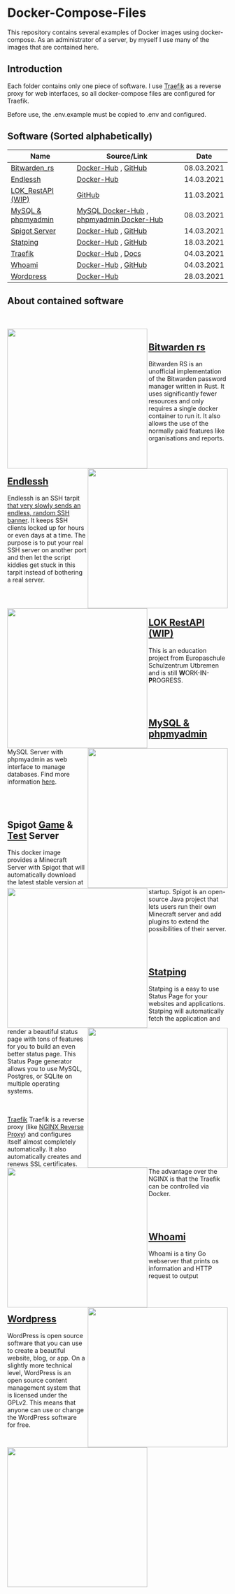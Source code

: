 # Docker-Compose-Files
This repository contains several examples of Docker images using docker-compose.
As an administrator of a server, by myself I use many of the images that are contained here.

## Introduction
Each folder contains only one piece of software.
I use [Traefik](#traefik) as a reverse proxy for web interfaces, so all docker-compose files are configured for Traefik.

Before use, the .env.example must be copied to .env and configured.


## Software (Sorted alphabetically)

Name | Source/Link | Date
------------ | ------------- | -------------
[Bitwarden_rs](#bitwarden_rs) | [Docker-Hub](https://hub.docker.com/r/bitwardenrs/server) , [GitHub](https://github.com/dani-garcia/bitwarden_rs) | 08.03.2021
[Endlessh](#endlessh) | [Docker-Hub](https://hub.docker.com/r/harshavardhanj/endlessh) | 14.03.2021
[LOK_RestAPI (WIP)](#lok) | [GitHub](https://github.com/Laufen-oder-Kaufen/LOK_RestAPI) | 11.03.2021
[MySQL & phpmyadmin](#mysql) | [MySQL Docker-Hub](https://hub.docker.com/_/mysql) , [phpmyadmin Docker-Hub](https://hub.docker.com/r/phpmyadmin/phpmyadmin/) | 08.03.2021
[Spigot Server](#spigot) | [Docker-Hub](https://hub.docker.com/r/itzg/minecraft-server) , [GitHub](https://github.com/itzg/docker-minecraft-server) | 14.03.2021
[Statping](#statping) | [Docker-Hub](https://hub.docker.com/r/hunterlong/statping) , [GitHub](https://github.com/statping/statping) | 18.03.2021
[Traefik](#traefik) | [Docker-Hub](https://hub.docker.com/_/traefik) , [Docs](https://doc.traefik.io/traefik/) | 04.03.2021
[Whoami](#whoami) | [Docker-Hub](https://hub.docker.com/r/containous/whoami) , [GitHub](https://github.com/traefik/whoami) | 04.03.2021
[Wordpress](#wordpress) | [Docker-Hub](https://hub.docker.com/_/wordpress) | 28.03.2021


## About contained software


<br><br>
<a name="bitwarden_rs"></a>
<img align="left" width="320" src="https://i.imgur.com/lcoBQEZ.png">
## [Bitwarden rs](https://github.com/deanomus/docker-compose-files/tree/main/bitwarden)
Bitwarden RS is an unofficial implementation of the Bitwarden password manager
written in Rust. It uses significantly fewer resources and only requires a single
docker container to run it.
It also allows the use of the normally paid features like organisations and reports.


<br><br>
<a name="endlessh"></a>
<img align="right" width="320" src="https://i2.wp.com/www.linuxlinks.com/wp-content/uploads/2017/10/FTP-Client-Software.jpg?fit=700%2C209&ssl=1&resize=350%2C200">
## [Endlessh](https://github.com/deanomus/docker-compose-files/tree/main/endlessh)
Endlessh is an SSH tarpit [that very slowly sends an endless, random SSH banner](https://nullprogram.com/blog/2019/03/22/).
It keeps SSH clients locked up for hours or even days at a time.
The purpose is to put your real SSH server on another port and then let the script kiddies
get stuck in this tarpit instead of bothering a real server.


<br><br>
<a name="lok"></a>
<img align="left" width="320" src="https://www.szut.de/cms/upload/00_allgemein/startseite/wir_sind_europa.jpg">
## [LOK RestAPI (WIP)](https://github.com/deanomus/docker-compose-files/tree/main/LOK_RestAPI)
This is an education project from Europaschule Schulzentrum Utbremen and is still **W**ORK-**I**N-**P**ROGRESS.


<br><br>
<a name="mysql"></a>
<img align="right" width="320" src="https://d1.awsstatic.com/asset-repository/products/amazon-rds/1024px-MySQL.ff87215b43fd7292af172e2a5d9b844217262571.png">
## [MySQL & phpmyadmin](https://github.com/deanomus/docker-compose-files/tree/main/mysql_phpmyadmin)
MySQL Server with phpmyadmin as web interface to manage databases.
Find more information [here](https://github.com/deanomus/docker-compose-files/tree/main/mysql_phpmyadmin/README.md).


<br><br>
<a name="spigot"></a>
<img align="left" width="320" src="https://i.ytimg.com/vi/-wm5IS7GWwM/maxresdefault.jpg">
## Spigot [Game](https://github.com/deanomus/docker-compose-files/tree/main/spigotserver/gameserver) & [Test](https://github.com/deanomus/docker-compose-files/tree/main/spigotserver/testserver) Server
This docker image provides a Minecraft Server with Spigot that will
automatically download the latest stable version at startup.
Spigot is an open-source Java project that lets users run their own
Minecraft server and add plugins to extend the possibilities of their server.


<br><br>
<a name="statping"></a>
<img align="right" width="320" src="https://image.winudf.com/v2/image1/Y29tLnN0YXRwaW5nX3NjcmVlbl84XzE1NTUxMTM3MjVfMDgz/screen-8.jpg?fakeurl=1&type=.jpg">
## [Statping](https://github.com/deanomus/docker-compose-files/tree/main/statping)
Statping is a easy to use Status Page for your websites and applications.
Statping will automatically fetch the application and render a beautiful
status page with tons of features for you to build an even better status page.
This Status Page generator allows you to use MySQL, Postgres, or SQLite on multiple operating systems.


<br><br>
<a name="traefik"></a>
<img align="left" width="320" src="https://doc.traefik.io/traefik/assets/img/traefik-architecture.png">
[Traefik](https://github.com/deanomus/docker-compose-files/tree/main/traefik)
Traefik is a reverse proxy (like [NGINX Reverse Proxy](https://docs.nginx.com/nginx/admin-guide/web-server/reverse-proxy/))
and configures itself almost completely automatically.
It also automatically creates and renews SSL certificates.
The advantage over the NGINX is that the Traefik can be controlled via Docker.


<br><br>
<a name="whoami"></a>
<img align="right" width="320" src="https://user-images.githubusercontent.com/26530975/27141029-64954410-5127-11e7-87a0-83a87157cfff.png">
## [Whoami](https://github.com/deanomus/docker-compose-files/tree/main/whoami)
Whoami is a tiny Go webserver that prints os information and HTTP request to output


<br><br>
<a name="wordpress"></a>
<img align="left" width="320" src="https://www.pachnerweb.at/pachnerweb/wp-content/uploads/2019/06/WordPress-logotype-alternative.png">
## [Wordpress](https://github.com/deanomus/docker-compose-files/tree/main/wordpress)
WordPress is open source software that you can use to create a beautiful website, blog, or app.
On a slightly more technical level, WordPress is an open source content management system
that is licensed under the GPLv2.
This means that anyone can use or change the WordPress software for free.

